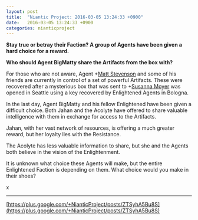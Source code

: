 ```yaml
---
layout: post
title:  "Niantic Project: 2016-03-05 13:24:33 +0900"
date:   2016-03-05 13:24:33 +0900
categories: nianticproject
---
```

**Stay true or betray their Faction? A group of Agents have been given a hard choice for a reward.**

**Who should Agent BigMatty share the Artifacts from the box with?**

For those who are not aware, Agent +[Matt Stevenson](https://plus.google.com/105699997164356268837 "") and some of his friends are currently in control of a set of powerful Artifacts. These were recovered after a mysterious box that was sent to +[Susanna Moyer](https://plus.google.com/101560858827970533247 "") was opened in Seattle using a key recovered by Enlightened Agents in Bologna.

In the last day, Agent BigMatty and his fellow Enlightened have been given a difficult choice. Both Jahan and the Acolyte have offered to share valuable intelligence with them in exchange for access to the Artifacts.

Jahan, with her vast network of resources, is offering a much greater reward, but her loyalty lies with the Resistance.

The Acolyte has less valuable information to share, but she and the Agents both believe in the vision of the Enlightenment.

It is unknown what choice these Agents will make, but the entire Enlightened Faction is depending on them. What choice would you make in their shoes?

x
- - -
[https://plus.google.com/+NianticProject/posts/ZTSyhA5Bu8S](https://plus.google.com/+NianticProject/posts/ZTSyhA5Bu8S)
